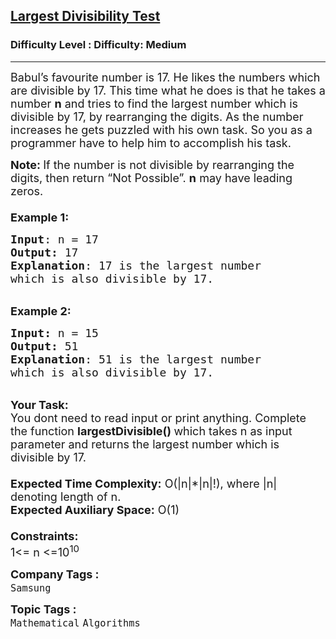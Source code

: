 <h2><a href="https://www.geeksforgeeks.org/problems/largest-divisibility-test3444/1?page=1&company=Samsung&difficulty=Easy,Medium&status=unsolved&sortBy=accuracy">Largest Divisibility Test</a></h2><h3>Difficulty Level : Difficulty: Medium</h3><hr><div class="problems_problem_content__Xm_eO"><p><span style="font-size:18px">Babul’s favourite number is 17. He likes the numbers which are divisible by 17. This time what he does is that he takes a number <strong>n</strong>&nbsp;and tries to find the largest number which is divisible by 17, by rearranging the digits. As the number increases he gets puzzled with his own task. So you as a programmer have to help him to accomplish his task.</span></p>

<p><span style="font-size:18px"><strong>Note: </strong>If the number is not divisible by rearranging the digits, then return&nbsp;“Not Possible”. <strong>n</strong>&nbsp;may have leading zeros.<br>
<br>
<strong>Example 1:</strong></span></p>

<pre><span style="font-size:18px"><strong>Input</strong>: n = 17
<strong>Output: </strong>17
<strong>Explanation</strong>: 17 is the largest number 
which is also divisible by 17. 
</span></pre>

<p><br>
<span style="font-size:18px"><strong>Example 2:</strong></span></p>

<pre><span style="font-size:18px"><strong>Input: </strong>n = 15
<strong>Output:&nbsp;</strong>51
<strong>Explanation</strong>: 51 is the largest number
which is also divisible by 17.
</span></pre>

<p><br>
<span style="font-size:18px"><strong>Your Task:&nbsp;&nbsp;</strong><br>
You dont need to read input or print anything. Complete the function <strong>largestDivisible()&nbsp;</strong>which takes n&nbsp;as input parameter and returns&nbsp;the largest number which is divisible by 17.<br>
<br>
<strong>Expected Time Complexity:</strong> O(|n|*|n|!), where |n| denoting length of n.<br>
<strong>Expected Auxiliary Space:</strong> O(1)<br>
<br>
<strong>Constraints:</strong><br>
1&lt;= n&nbsp;&lt;=10<sup>10</sup></span></p>
</div><p><span style=font-size:18px><strong>Company Tags : </strong><br><code>Samsung</code>&nbsp;<br><p><span style=font-size:18px><strong>Topic Tags : </strong><br><code>Mathematical</code>&nbsp;<code>Algorithms</code>&nbsp;